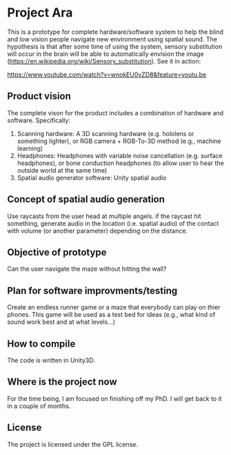 # Project Ara
This is a prototype for complete hardware/software system to help the blind and low vision people navigate new environment using spatial sound. The hypothesis is that after some time of using the system, sensory substitution will occur in the brain will be able to automatically envision the image (https://en.wikipedia.org/wiki/Sensory_substitution). See it in action:

https://www.youtube.com/watch?v=wnokEU0vZD8&feature=youtu.be

## Product vision
The complete vison for the product includes a combination of hardware and software. Specifically:
1. Scanning hardware: A 3D scanning hardware (e.g. hololens or something lighter), or RGB camera + RGB-To-3D method (e.g., machine learning) 
2. Headphones: Headphones with variable noise cancellation (e.g. surface headphones), or bone conduction headphones (to allow user to hear the outside world at the same time)
3. Spatial audio generator software: Unity spatial audio

## Concept of spatial audio generation
Use raycasts from the user head at multiple angels. if the raycast hit something, generate audio in the location (i.e. spatial audio) of the contact with volume (or another parameter) depending on the distance.

## Objective of prototype
Can the user navigate the maze without hitting the wall?

## Plan for software improvments/testing
Create an endless runner game or a maze that everybody can play on thier phones. This game will be used as a test bed for ideas (e.g., what kind of sound work best and at what levels...)

## How to compile
The code is written in Unity3D.

## Where is the project now
For the time being, I am focused on finishing off my PhD. I will get back to it in a couple of months.
  
## License
The project is licensed under the GPL license. 
